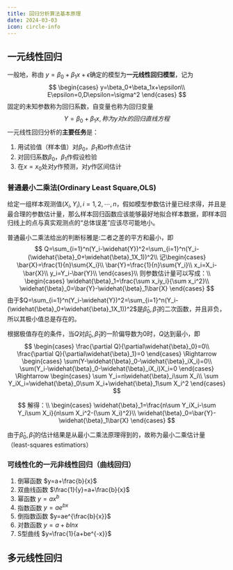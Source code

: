 ```yaml
---
title: 回归分析算法基本原理
date: 2024-03-03
icon: circle-info
--- 
```


<!-- ![CE7703C839480A53E0C71A79279672AE](C:\Users\78661\Desktop\数学建模\CE7703C839480A53E0C71A79279672AE.png) -->










## 一元线性回归

一般地，称由 $y=\beta_0+\beta_1x+\epsilon$确定的模型为**一元线性回归模型**，记为
$$
\begin{cases}
y=\beta_0+\beta_1x+\epsilon\\
E\epsilon=0,D\epsilon=\sigma^2
\end{cases}
$$
固定的未知参数称为回归系数，自变量也称为回归变量
$$
Y=\beta_0+\beta_1x,称为y对x的回归直线方程
$$
一元线性回归分析的**主要任务**是：

1. 用试验值（样本值）对$\beta_0，\beta_1$和$\sigma$作点估计
2. 对回归系数$\beta_0，\beta_1$作假设检验
3. 在$x=x_0$处对$y$作预测，对$y$作区间估计

### 普通最小二乘法(Ordinary Least Square,OLS)

给定一组样本观测值$(X_i,Y_i),i=1,2,\cdots,n$，假如模型参数估计量已经求得，并且是最合理的参数估计量，那么样本回归函数应该能够最好地拟合样本数据，即样本回归线上的点与真实观测点的“总体误差”应该尽可能地小。

普通最小二乘法给出的判断标雅是:二者之差的平方和最小，即
$$
Q=\sum_{i=1}^n(Y_i-\widehat{Y})^2=\sum_{i=1}^n(Y_i-(\widehat{\beta}_0+\widehat{\beta}_1X_1))^2\\
记\begin{cases}
\bar{X}=\frac{1}{n}\sum{X_i}\\
\bar{Y}=\frac{1}{n}\sum{Y_i}\\
x_i=X_i-\bar{X}\\
y_i=Y_i-\bar{Y}\\
\end{cases}\\
则参数估计量可以写成：\\
\begin{cases}
\widehat{\beta}_1=\frac{\sum x_iy_i}{\sum x_i^2}\\
\widehat{\beta}_0=\bar{Y}-\widehat{\beta}_1\bar{X}
\end{cases}
$$
由于$Q=\sum_{i=1}^n(Y_i-\widehat{Y})^2=\sum_{i=1}^n(Y_i-(\widehat{\beta}_0+\widehat{\beta}_1X_1))^2$是$\widehat{\beta}_0,\widehat{\beta}_1$的二次函数，并且非负，所以其极小值总是存在的。

根据极值存在的条件，当$Q$对$\widehat{\beta}_0,\widehat{\beta}_1$的一阶偏导数为$0$时，$Q$达到最小，即
$$
\begin{cases}
\frac{\partial Q}{\partial\widehat{\beta}_0}=0\\
\frac{\partial Q}{\partial\widehat{\beta}_1}=0
\end{cases}
\Rightarrow
\begin{cases}
\sum(Y-\widehat{\beta}_0-\widehat{\beta}_iX_i)=0\\
\sum(Y_i-\widehat{\beta}_0-\widehat{\beta}_iX_i)X_i=0
\end{cases}
\Rightarrow
\begin{cases}
\sum Y_i=n\widehat{\beta}_i\sum X_i\\
\sum Y_iX_i=\widehat{\beta}_0\sum X_i+\widehat{\beta}_1\sum X_i^2
\end{cases}
$$

$$
解得：\\
\begin{cases}
\widehat{\beta}_1=\frac{n\sum Y_iX_i-\sum Y_i\sum X_i}{n\sum X_i^2-(\sum X_i)^2}\\
\widehat{\beta}_0=\bar{Y}-\widehat{\beta}_1\bar{X}
\end{cases}
$$

由于$\widehat{\beta}_0,\widehat{\beta}_1$的估计结果是从最小二乘法原理得到的，故称为最小二乘估计量（least-squares estimatiors）

### 可线性化的一元非线性回归（曲线回归）

1. 倒幂函数 $y=a+\frac{b}{x}$
2. 双曲线函数 $\frac{1}{y}=a+\frac{b}{x}$
3. 幂函数 $y=ax^b$
4. 指数函数 $y=ae^{bx}$
5. 倒指数函数 $y=ae^{\frac{b}{x}}$
6. 对数函数 $y=a+blnx$
7. S型曲线 $y=\frac{1}{a+be^{-x}}$

## 多元线性回归